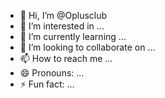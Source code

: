 - 👋 Hi, I’m @Oplusclub
- 👀 I’m interested in ...
- 🌱 I’m currently learning ...
- 💞️ I’m looking to collaborate on ...
- 📫 How to reach me ...
- 😄 Pronouns: ...
- ⚡ Fun fact: ...

<!---
Oplusclub/Oplusclub is a ✨ special ✨ repository because its `README.md` (this file) appears on your GitHub profile.
You can click the Preview link to take a look at your changes.
--->
